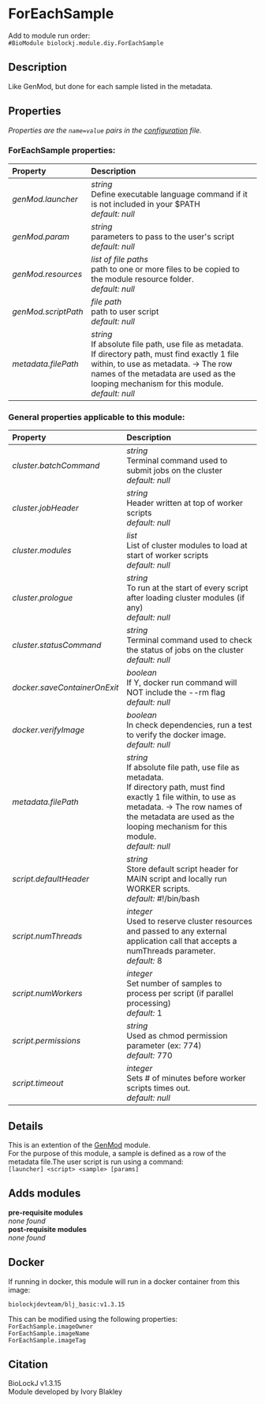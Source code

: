 # ForEachSample
Add to module run order:                    
`#BioModule biolockj.module.diy.ForEachSample`

## Description 
Like GenMod, but done for each sample listed in the metadata.

## Properties 
*Properties are the `name=value` pairs in the [configuration](../../../Configuration#properties) file.*                   

### ForEachSample properties: 
| Property| Description |
| :--- | :--- |
| *genMod.launcher* | _string_ <br>Define executable language command if it is not included in your $PATH<br>*default:*  *null* |
| *genMod.param* | _string_ <br>parameters to pass to the user's script<br>*default:*  *null* |
| *genMod.resources* | _list of file paths_ <br>path to one or more files to be copied to the module resource folder.<br>*default:*  *null* |
| *genMod.scriptPath* | _file path_ <br>path to user script<br>*default:*  *null* |
| *metadata.filePath* | _string_ <br>If absolute file path, use file as metadata.<br>If directory path, must find exactly 1 file within, to use as metadata. -> The row names of the metadata are used as the looping mechanism for this module.<br>*default:*  *null* |

### General properties applicable to this module: 
| Property| Description |
| :--- | :--- |
| *cluster.batchCommand* | _string_ <br>Terminal command used to submit jobs on the cluster<br>*default:*  *null* |
| *cluster.jobHeader* | _string_ <br>Header written at top of worker scripts<br>*default:*  *null* |
| *cluster.modules* | _list_ <br>List of cluster modules to load at start of worker scripts<br>*default:*  *null* |
| *cluster.prologue* | _string_ <br>To run at the start of every script after loading cluster modules (if any)<br>*default:*  *null* |
| *cluster.statusCommand* | _string_ <br>Terminal command used to check the status of jobs on the cluster<br>*default:*  *null* |
| *docker.saveContainerOnExit* | _boolean_ <br>If Y, docker run command will NOT include the --rm flag<br>*default:*  *null* |
| *docker.verifyImage* | _boolean_ <br>In check dependencies, run a test to verify the docker image.<br>*default:*  *null* |
| *metadata.filePath* | _string_ <br>If absolute file path, use file as metadata.<br>If directory path, must find exactly 1 file within, to use as metadata. -> The row names of the metadata are used as the looping mechanism for this module.<br>*default:*  *null* |
| *script.defaultHeader* | _string_ <br>Store default script header for MAIN script and locally run WORKER scripts.<br>*default:*  #!/bin/bash |
| *script.numThreads* | _integer_ <br>Used to reserve cluster resources and passed to any external application call that accepts a numThreads parameter.<br>*default:*  8 |
| *script.numWorkers* | _integer_ <br>Set number of samples to process per script (if parallel processing)<br>*default:*  1 |
| *script.permissions* | _string_ <br>Used as chmod permission parameter (ex: 774)<br>*default:*  770 |
| *script.timeout* | _integer_ <br>Sets # of minutes before worker scripts times out.<br>*default:*  *null* |

## Details 
This is an extention of the [GenMod](../GenMod) module.<br>  For the purpose of this module, a sample is defined as a row of the metadata file.The user script is run using a command:<br> `[launcher] <script> <sample> [params]`

## Adds modules 
**pre-requisite modules**                    
*none found*                   
**post-requisite modules**                    
*none found*                   

## Docker 
If running in docker, this module will run in a docker container from this image:<br>
```
biolockjdevteam/blj_basic:v1.3.15
```
This can be modified using the following properties:<br>
`ForEachSample.imageOwner`<br>
`ForEachSample.imageName`<br>
`ForEachSample.imageTag`<br>

## Citation 
BioLockJ v1.3.15                   
Module developed by Ivory Blakley

